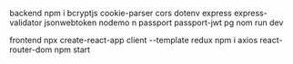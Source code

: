backend
npm i bcryptjs cookie-parser cors dotenv express express-validator jsonwebtoken nodemo
n passport passport-jwt pg
nom run dev


frontend
npx create-react-app client --template redux
npm i axios react-router-dom
npm start
